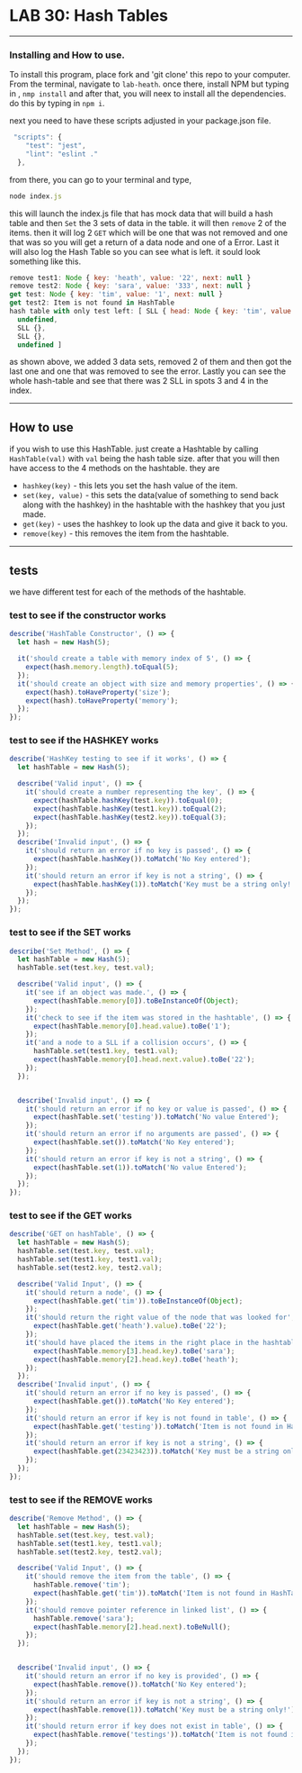 
# LAB 30: Hash Tables 

---
### Installing and How to use.

To install this program, place fork and 'git clone' this repo to your computer. From the terminal, navigate to  `lab-heath`. once there, install NPM but typing in , `nmp install` and after that, you will neex to install all the dependencies. do this by typing in `npm i`. 

next you need to have these scripts adjusted in your package.json file.

```javascript
 "scripts": {
    "test": "jest",
    "lint": "eslint ."
  },
  ```

from there, you can go to your terminal and type, 

```javascript
node index.js
```
this will launch the index.js file that has mock data that will build a hash table and then `Set` the 3 sets of data in the table. it will then `remove` 2 of the items.  then it will log 2 `GET` which will be one that was not removed and one that was so you will get a return of a data node and one of a Error. Last it will also log the Hash Table so you can see what is left. it sould look something like this.

```javascript
remove test1: Node { key: 'heath', value: '22', next: null }
remove test2: Node { key: 'sara', value: '333', next: null }
get test: Node { key: 'tim', value: '1', next: null }
get test2: Item is not found in HashTable
hash table with only test left: [ SLL { head: Node { key: 'tim', value: '1', next: null } },
  undefined,
  SLL {},
  SLL {},
  undefined ]
```
as shown above, we added 3 data sets, removed 2 of them and then got the last one and one that was removed to see the error. Lastly you can see the whole hash-table and see that there was 2 SLL in spots 3 and 4 in the index. 

---
## How to use

if you wish to use this HashTable. just create a Hashtable by calling `HashTable(val)` with `val` being the hash table size.  after that you will then have access to the 4 methods on the hashtable. they are 

*  `hashkey(key)` - this lets you set the hash value of the item. 
*  `set(key, value)` - this sets the data(value of something to send back along with the hashkey) in the hashtable with the hashkey that you just made. 
*  `get(key)` - uses the hashkey to look up the data and give it back to you. 
*  `remove(key)` - this removes the item from the hashtable.

---
## tests
we have different test for each of the methods of the hashtable.


### test to see if the constructor works
```javascript
describe('HashTable Constructor', () => {
  let hash = new Hash(5);

  it('should create a table with memory index of 5', () => {
    expect(hash.memory.length).toEqual(5);
  });
  it('should create an object with size and memory properties', () => {
    expect(hash).toHaveProperty('size');
    expect(hash).toHaveProperty('memory');
  });
});
```

### test to see if the HASHKEY works
```javascript
describe('HashKey testing to see if it works', () => {
  let hashTable = new Hash(5);

  describe('Valid input', () => {
    it('should create a number representing the key', () => {
      expect(hashTable.hashKey(test.key)).toEqual(0);
      expect(hashTable.hashKey(test1.key)).toEqual(2);
      expect(hashTable.hashKey(test2.key)).toEqual(3);
    });
  });
  describe('Invalid input', () => {
    it('should return an error if no key is passed', () => {
      expect(hashTable.hashKey()).toMatch('No Key entered');
    });
    it('should return an error if key is not a string', () => {
      expect(hashTable.hashKey(1)).toMatch('Key must be a string only!');
    });
  });
});
```

### test to see if the SET works
```javascript
describe('Set Method', () => {
  let hashTable = new Hash(5);
  hashTable.set(test.key, test.val);

  describe('Valid input', () => {
    it('see if an object was made.', () => {
      expect(hashTable.memory[0]).toBeInstanceOf(Object);
    });
    it('check to see if the item was stored in the hashtable', () => {
      expect(hashTable.memory[0].head.value).toBe('1');
    });
    it('and a node to a SLL if a collision occurs', () => {
      hashTable.set(test1.key, test1.val);
      expect(hashTable.memory[0].head.next.value).toBe('22');
    });
  });


  describe('Invalid input', () => {
    it('should return an error if no key or value is passed', () => {
      expect(hashTable.set('testing')).toMatch('No value Entered');
    });
    it('should return an error if no arguments are passed', () => {
      expect(hashTable.set()).toMatch('No Key entered');
    });
    it('should return an error if key is not a string', () => {
      expect(hashTable.set(1)).toMatch('No value Entered');
    });
  });
});
```

### test to see if the GET works
```javascript
describe('GET on hashTable', () => {
  let hashTable = new Hash(5);
  hashTable.set(test.key, test.val);
  hashTable.set(test1.key, test1.val);
  hashTable.set(test2.key, test2.val);

  describe('Valid Input', () => {
    it('should return a node', () => {
      expect(hashTable.get('tim')).toBeInstanceOf(Object);
    });
    it('should return the right value of the node that was looked for', () => {
      expect(hashTable.get('heath').value).toBe('22');
    });
    it('should have placed the items in the right place in the hashtable', () => {
      expect(hashTable.memory[3].head.key).toBe('sara');
      expect(hashTable.memory[2].head.key).toBe('heath');
    });
  });
  describe('Invalid input', () => {
    it('should return an error if no key is passed', () => {
      expect(hashTable.get()).toMatch('No Key entered');
    });
    it('should return an error if key is not found in table', () => {
      expect(hashTable.get('testing')).toMatch('Item is not found in HashTable');
    });
    it('should return an error if key is not a string', () => {
      expect(hashTable.get(23423423)).toMatch('Key must be a string only!');
    });
  });
});
```

### test to see if the REMOVE works
```javascript
describe('Remove Method', () => {
  let hashTable = new Hash(5);
  hashTable.set(test.key, test.val);
  hashTable.set(test1.key, test1.val);
  hashTable.set(test2.key, test2.val);

  describe('Valid Input', () => {
    it('should remove the item from the table', () => {
      hashTable.remove('tim');
      expect(hashTable.get('tim')).toMatch('Item is not found in HashTable');
    });
    it('should remove pointer reference in linked list', () => {
      hashTable.remove('sara');
      expect(hashTable.memory[2].head.next).toBeNull();
    });
  });


  describe('Invalid input', () => {
    it('should return an error if no key is provided', () => {
      expect(hashTable.remove()).toMatch('No Key entered');
    });
    it('should return an error if key is not a string', () => {
      expect(hashTable.remove(1)).toMatch('Key must be a string only!');
    });
    it('should return error if key does not exist in table', () => {
      expect(hashTable.remove('testings')).toMatch('Item is not found in HashTable');
    });
  });
});
```